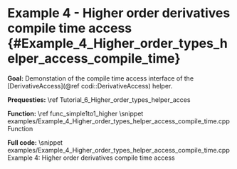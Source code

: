 Example 4 - Higher order derivatives compile time access {#Example_4_Higher_order_types_helper_access_compile_time}
============

**Goal:** Demonstation of the compile time access interface of the [DerivativeAccess](@ref codi::DerivativeAccess) helper.

**Prequesties:** \ref Tutorial_6_Higher_order_types_helper_acces

**Function:** \ref func_simple1to1_higher
\snippet examples/Example_4_Higher_order_types_helper_access_compile_time.cpp Function

**Full code:**
\snippet examples/Example_4_Higher_order_types_helper_access_compile_time.cpp Example 4: Higher order derivatives compile time access
